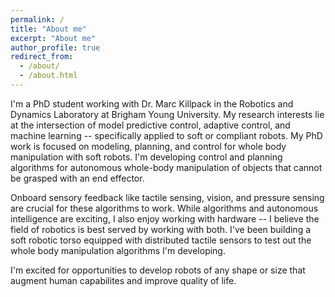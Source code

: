 ```yaml
---
permalink: /
title: "About me"
excerpt: "About me"
author_profile: true
redirect_from: 
  - /about/
  - /about.html
---
```


I'm a PhD student working with Dr. Marc Killpack in the Robotics and Dynamics Laboratory at Brigham Young University. My research interests lie at the intersection of model predictive control, adaptive control, and machine learning -- specifically applied to soft or compliant robots. My PhD work is focused on modeling, planning, and control for whole body manipulation with soft robots. I'm developing control and planning algorithms for autonomous whole-body manipulation of objects that cannot be grasped with an end effector.

Onboard sensory feedback like tactile sensing, vision, and pressure sensing are crucial for these algorithms to work. While algorithms and autonomous intelligence are exciting, I also enjoy working with hardware -- I believe the field of robotics is best served by working with both. I've been building a soft robotic torso equipped with distributed tactile sensors to test out the whole body manipulation algorithms I'm developing. 

I'm excited for opportunities to develop robots of any shape or size that augment human capabilites and improve quality of life.



